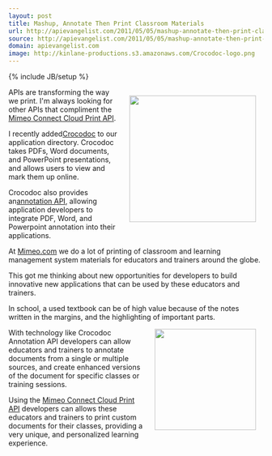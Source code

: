 ```yaml
---
layout: post
title: Mashup, Annotate Then Print Classroom Materials
url: http://apievangelist.com/2011/05/05/mashup-annotate-then-print-classroom-materials/
source: http://apievangelist.com/2011/05/05/mashup-annotate-then-print-classroom-materials/
domain: apievangelist.com
image: http://kinlane-productions.s3.amazonaws.com/Crocodoc-logo.png
---
```

{% include JB/setup %}<p><img style="padding: 15px;" src="http://kinlane-productions.s3.amazonaws.com/Crocodoc-logo.png" alt="" width="250" align="right" />APIs are transforming the way we print.   I'm always looking for other APIs that compliment the <a title="Mimeo Connect Cloud Print API" href="http://developer.mimeo.com">Mimeo Connect Cloud Print API</a>.<p></p>
I recently added<a title="Crocodoc" href="http://www.crocodoc.com/">Crocodoc</a> to our application directory.  Crocodoc takes PDFs, Word documents, and PowerPoint presentations, and allows users to view and mark them up online.<p></p>
Crocodoc also provides an<a title="web-based annotation APIs" href="http://crocodoc.com/api/">annotation API</a>,  allowing application developers to integrate PDF, Word, and Powerpoint annotation into their applications.<p></p>
At <a title="Mimeo.com" href="http://www.Mimeo.com">Mimeo.com</a> we do a lot of printing of classroom and learning management system materials for educators and trainers around the globe.<p></p>
This got me thinking about new opportunities for developers to build innovative new applications that can be used by these educators and trainers.<p></p>
In school, a used textbook can be of high value because of the notes written in the margins, and the highlighting of important parts.<img style="padding: 15px;" src="http://kinlane-productions.s3.amazonaws.com/mimeo/mimeo_connect_logo.jpg" alt="" width="200" align="right" /><p></p>
With technology like Crocodoc Annotation API developers can allow educators and trainers to annotate documents from a single or multiple sources, and create enhanced versions of the document for specific classes or training sessions.<p></p>
Using the <a title="Mimeo Connect Cloud Print API" href="http://developer.mimeo.com">Mimeo Connect Cloud Print API</a> developers can allows these educators and trainers to print custom documents for their classes, providing a very unique, and personalized learning experience.</p>
